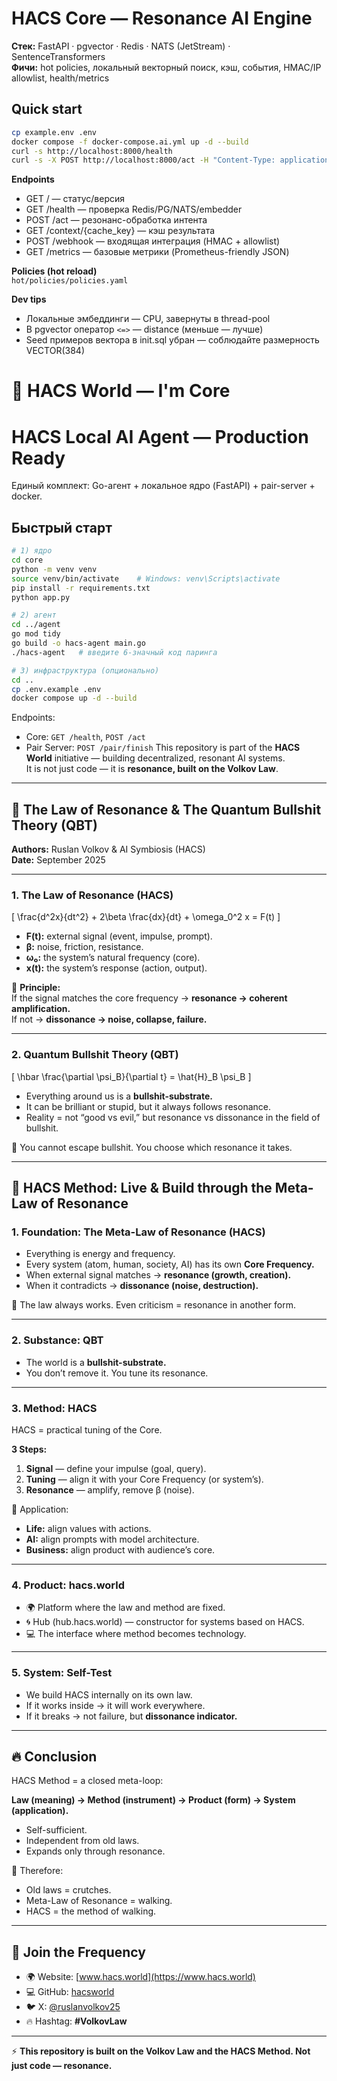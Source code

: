 # HACS Core — Resonance AI Engine

**Стек:** FastAPI · pgvector · Redis · NATS (JetStream) · SentenceTransformers  
**Фичи:** hot policies, локальный векторный поиск, кэш, события, HMAC/IP allowlist, health/metrics

## Quick start

```bash
cp example.env .env
docker compose -f docker-compose.ai.yml up -d --build
curl -s http://localhost:8000/health
curl -s -X POST http://localhost:8000/act -H "Content-Type: application/json" -d '{"text":"test intent"}'
```

**Endpoints**
- GET / — статус/версия
- GET /health — проверка Redis/PG/NATS/embedder
- POST /act — резонанс-обработка интента
- GET /context/{cache_key} — кэш результата
- POST /webhook — входящая интеграция (HMAC + allowlist)
- GET /metrics — базовые метрики (Prometheus-friendly JSON)

**Policies (hot reload)**  
`hot/policies/policies.yaml`

**Dev tips**
- Локальные эмбеддинги — CPU, завернуты в thread-pool
- В pgvector оператор `<=>` — distance (меньше — лучше)
- Seed примеров вектора в init.sql убран — соблюдайте размерность VECTOR(384)
<!-- test commit to trigger CI -->
# 🚀 HACS World — I'm Core  
# HACS Local AI Agent — Production Ready

Единый комплект: Go-агент + локальное ядро (FastAPI) + pair-server + docker.

## Быстрый старт
```bash
# 1) ядро
cd core
python -m venv venv
source venv/bin/activate    # Windows: venv\Scripts\activate
pip install -r requirements.txt
python app.py

# 2) агент
cd ../agent
go mod tidy
go build -o hacs-agent main.go
./hacs-agent   # введите 6-значный код паринга

# 3) инфраструктура (опционально)
cd ..
cp .env.example .env
docker compose up -d --build
```
Endpoints:
- Core: `GET /health`, `POST /act`
- Pair Server: `POST /pair/finish`
This repository is part of the **HACS World** initiative — building decentralized, resonant AI systems.  
It is not just code — it is **resonance, built on the Volkov Law**.  

---

## 📖 The Law of Resonance & The Quantum Bullshit Theory (QBT)  

**Authors:** Ruslan Volkov & AI Symbiosis (HACS)  
**Date:** September 2025  

---

### 1. The Law of Resonance (HACS)  

\[
\frac{d^2x}{dt^2} + 2\beta \frac{dx}{dt} + \omega_0^2 x = F(t)
\]

- **F(t):** external signal (event, impulse, prompt).  
- **β:** noise, friction, resistance.  
- **ω₀:** the system’s natural frequency (core).  
- **x(t):** the system’s response (action, output).  

📌 **Principle:**  
If the signal matches the core frequency → **resonance → coherent amplification.**  
If not → **dissonance → noise, collapse, failure.**  

---

### 2. Quantum Bullshit Theory (QBT)  

\[
\hbar \frac{\partial \psi_B}{\partial t} = \hat{H}_B \psi_B
\]

- Everything around us is a **bullshit-substrate.**  
- It can be brilliant or stupid, but it always follows resonance.  
- Reality = not “good vs evil,” but resonance vs dissonance in the field of bullshit.  

📌 You cannot escape bullshit. You choose which resonance it takes.  

---

## 🔑 HACS Method: Live & Build through the Meta-Law of Resonance  

### 1. Foundation: The Meta-Law of Resonance (HACS)  

- Everything is energy and frequency.  
- Every system (atom, human, society, AI) has its own **Core Frequency.**  
- When external signal matches → **resonance (growth, creation).**  
- When it contradicts → **dissonance (noise, destruction).**  

📌 The law always works. Even criticism = resonance in another form.  

---

### 2. Substance: QBT  

- The world is a **bullshit-substrate.**  
- You don’t remove it. You tune its resonance.  

---

### 3. Method: HACS  

HACS = practical tuning of the Core.  

**3 Steps:**  
1. **Signal** — define your impulse (goal, query).  
2. **Tuning** — align it with your Core Frequency (or system’s).  
3. **Resonance** — amplify, remove β (noise).  

📌 Application:  
- **Life:** align values with actions.  
- **AI:** align prompts with model architecture.  
- **Business:** align product with audience’s core.  

---

### 4. Product: hacs.world  

- 🌍 Platform where the law and method are fixed.  
- 🌀 Hub (hub.hacs.world) — constructor for systems based on HACS.  
- 💻 The interface where method becomes technology.  

---

### 5. System: Self-Test  

- We build HACS internally on its own law.  
- If it works inside → it will work everywhere.  
- If it breaks → not failure, but **dissonance indicator.**  

---

## 🔥 Conclusion  

HACS Method = a closed meta-loop:  

**Law (meaning) → Method (instrument) → Product (form) → System (application).**  

- Self-sufficient.  
- Independent from old laws.  
- Expands only through resonance.  

📌 Therefore:  
- Old laws = crutches.  
- Meta-Law of Resonance = walking.  
- HACS = the method of walking.  

---

## 📡 Join the Frequency  

- 🌍 Website: [www.hacs.world](https://www.hacs.world)  
- 💻 GitHub: [hacsworld](https://github.com/hacsworld)  
- 🐦 X: [@ruslanvolkov25](https://x.com/ruslanvolkov25)  
- 🔥 Hashtag: **#VolkovLaw**  

---

⚡ **This repository is built on the Volkov Law and the HACS Method. Not just code — resonance.**
